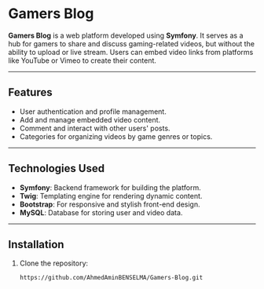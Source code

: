 # Gamers Blog

**Gamers Blog** is a web platform developed using **Symfony**. It serves as a hub for gamers to share and discuss gaming-related videos, but without the ability to upload or live stream. Users can embed video links from platforms like YouTube or Vimeo to create their content.

---

## Features
- User authentication and profile management.
- Add and manage embedded video content.
- Comment and interact with other users' posts.
- Categories for organizing videos by game genres or topics.

---

## Technologies Used
- **Symfony**: Backend framework for building the platform.
- **Twig**: Templating engine for rendering dynamic content.
- **Bootstrap**: For responsive and stylish front-end design.
- **MySQL**: Database for storing user and video data.

---

## Installation
1. Clone the repository:
   ```bash
   https://github.com/AhmedAminBENSELMA/Gamers-Blog.git
